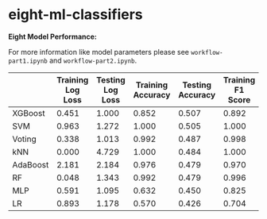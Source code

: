 # eight-ml-classifiers



**Eight Model Performance:**

For more information like model parameters please see `workflow-part1.ipynb` and `workflow-part2.ipynb`.



|          | Training Log  Loss | Testing Log Loss | Training  Accuracy | Testing  Accuracy | Training F1  Score | Testing F1  Score |
| -------- | ------------------ | ---------------- | ------------------ | ----------------- | ------------------ | ----------------- |
| XGBoost  | 0.451              | 1.000            | 0.852              | 0.507             | 0.892              | 0.651             |
| SVM      | 0.963              | 1.272            | 1.000              | 0.505             | 1.000              | 0.603             |
| Voting   | 0.338              | 1.013            | 0.992              | 0.487             | 0.998              | 0.659             |
| kNN      | 0.000              | 4.729            | 1.000              | 0.484             | 1.000              | 0.617             |
| AdaBoost | 2.181              | 2.184            | 0.976              | 0.479             | 0.970              | 0.648             |
| RF       | 0.048              | 1.343            | 0.992              | 0.479             | 0.996              | 0.635             |
| MLP      | 0.591              | 1.095            | 0.632              | 0.450             | 0.825              | 0.612             |
| LR       | 0.893              | 1.178            | 0.570              | 0.426             | 0.704              | 0.574             |